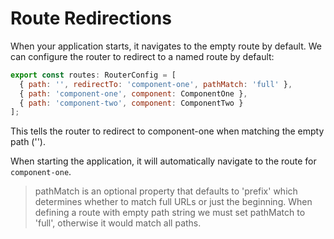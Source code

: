 # Route Redirections #

When your application starts, it navigates to the empty route by default.
We can configure the router to redirect to a named route by default:

```javascript
export const routes: RouterConfig = [
  { path: '', redirectTo: 'component-one', pathMatch: 'full' },
  { path: 'component-one', component: ComponentOne },
  { path: 'component-two', component: ComponentTwo }
];
```

This tells the router to redirect to component-one when matching the empty path ('').

When starting the application, it will automatically navigate to the route for `component-one`.

> pathMatch is an optional property that defaults to 'prefix' which determines whether to match full URLs or just the beginning. When defining a route with empty path string we must set pathMatch to 'full', otherwise it would match all paths.